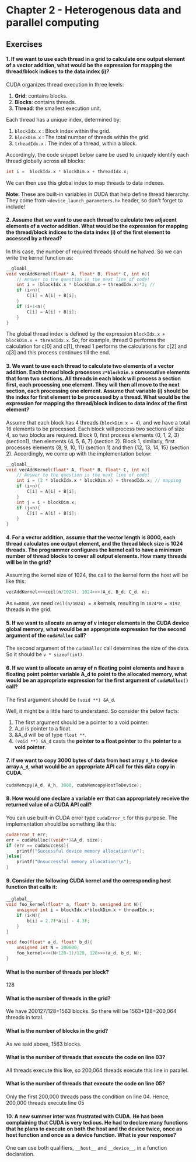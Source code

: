 # Chapter 2 - Heterogenous data and parallel computing

## Exercises

#### 1. If we want to use each thread in a grid to calculate one output element of a vector addition, what would be the expression for mapping the thread/block indices to the data index (i)?

CUDA organizes thread execution in three levels:

1. **Grid**: contains blocks.
2. **Blocks**: contains threads.
3. **Thread**: the smallest execution unit.

Each thread has a unique index, determined by:

1. `blockIdx.x` : Block index within the grid.
2. `blockDim.x` : The total number of threads within the grid.
3. `trheadIdx.x` : The index of a thread, within a block.

Accordingly, the code snippet below cane be used to uniquely identify each thread globally across all blocks:

```c++
int i =  blockIdx.x * blockDim.x + threadIdx.x;
```

We can then use this global index to map threads to data indexes.

**Note**: These are built-in variables in CUDA that help define thread hierarchy. They come from `<device_launch_parameters.h>` header, so don't forget to include!



#### 2. Assume that we want to use each thread to calculate two adjacent elements of  a vector addition. What would be the expression for mapping the thread/block indices to the data index (i) of the first element to accessed by a thread?

In this case, the number of required threads should ne halved. So we can write the kernel function as:

```c++
__gloabl__
void vecAddKernel(float* A, float* B, float* C, int n){
    // Answer to the question is the next line of code!
    int i = (blockIdx.x * blockDim.x + threadIdx.x)*2; //
    if (i<n){
        C[i] = A[i] + B[i];
    }
    if (i+1<n){
        C[i] = A[i] + B[i];
    }
}
```

The global thread index is defined by the expression `blockIdx.x + blockDim.x + threadIdx.x`. So, for example, thread 0 performs the calculation for c[0] and c[1], thread 1 performs the calculations for c[2] and c[3] and this process continues till the end.

#### 3. We want to use each thread to calculate two elements of a vector addition. Each thread block processes `2*blockDim.x` consecutive elements that form two sections. All threads in each block will process a section first, each processing one element. They will then all move to the next section, each processing one element. Assume that variable (i) should be the index for first element to be processed by a thread. What would be the expression for mapping the thread/block indices to data index of the first element?

Assume that each block has 4 threads (`blockDim.x = 4`), and we have a total 16 elements to be processed. Each block will process two sections of size 4, so two blocks are required. Block 0, first process elements {0, 1, 2, 3} (section1), then elements {4, 5, 6, 7} (section 2). Block 1, similarly, first processes elements {8, 9, 10, 11} (section 1) and then {12, 13, 14, 15} (section 2). Accordingly, we come up with the implementation below:

```c++
__gloabl__
void vecAddKernel(float* A, float* B, float* C, int n){
    // Answer to the question is the next line of code!
	int i = (2 * blockIdx.x * blockDim.x) + threadIdx.x; // mapping
    if (i<n){
        C[i] = A[i] + B[i];
    }
    int j = i + blockDim.x;
    if (j<n){
        C[i] = A[i] + B[i];
    }
}
```

#### 4. For a vector addition, assume that the vector length is 8000, each thread calculates one output element, and the thread block size is 1024 threads. The programmer configures the kernel call to have a minimum number of thread blocks to cover all output elements. How many threads will be in the grid?

Assuming the kernel size of 1024, the call to the kernel form the host will be like this:

```c++
vecAddKernel<<<ceil(n/1024), 1024>>>(A_d, B_d, C_d, n);
```

As `n=8000`, we need `ceil(n/1024) = 8` kernels, resulting in `1024*8 = 8192` threads in the grid.

#### 5. If we want to allocate an array of v integer elements in the CUDA device global memory, what would be an appropriate expression for the second argument of the `cudaMalloc` call?

The second argument of the `cudamalloc` call determines the size of the data. So it should be `v * sizeof(int)`.  

#### 6. If we want to allocate an array of n floating point elements and have a floating point pointer variable A_d to point to the allocated memory, what would be an appropriate expression for the first argument of `cudaMalloc()` call?

The first argument should be `(void **) &A_d`. 

Well, it might be a little hard to understand. So consider the below facts:

1. The first argument should be a pointer to a void pointer.
2. A_d is pointer to a float.
3. &A_d will be of type `float **`.
4. `(void **) &A_d` casts the **pointer to a float pointer** to the **pointer to a void pointer**.

#### 7. If we want to copy 3000 bytes of data from host array `A_h` to device array `A_d`, what would be an appropriate API call for this data copy in CUDA.

```c++
cudaMemcpy(A_d, A_h, 3000, cudaMemcopyHostToDevice);
```

#### 8. How would one declare a variable err that can appropriately receive the returned value of a CUDA API call?

You can use built-in CUDA error type `cudaError_t` for this purpose. The implementation should be something like this:

```c++
cudaError_t err;
err = cudaMalloc((void**)&A_d, size);
if (err == cudaSuccess){
	printf("Successful device memory allocation!\n");
}else{
	printf("Unsuccessful memory allocation!\n");
}
```

#### 9. Consider the following CUDA kernel and the corresponding host function that calls it:
```c++
__global__
void foo_kernel(float* a, float* b, unsigned int N){
	unsigned int i = blockIdx.x*blockDim.x + threadIdx.x;
	if (i<N){
		b[i] = 2.7f*a[i] - 4.3f;
	}
}

void foo(float* a_d, float* b_d){
	unsigned int N = 200000;
	foo_kernel<<<(N+128-1)/128, 128>>>(a_d, b_d, N);
}
```

#### What is the number of threads per block?

128

#### What is the number of threads in the grid?

We have 200127/128=1563 blocks. So there will be 1563*128=200,064 threads in total.

#### What is the number of blocks in the grid?

As we said above, 1563 blocks.

#### What is the number of threads that execute the code on line 03?

All threads execute this like, so 200,064 threads execute this line in parallel.

#### What is the number of threads that execute the code on line 05?

Only the first 200,000 threads pass the condition on line 04. Hence, 200,000 threads execute line 05

#### 10. A new summer inter was frustrated with CUDA. He has been complaining that CUDA is very tedious. He had to declare many functions that he plans to execute on both the host and the device twice, once as host function and once as a device function. What is your response?

One can use both qualifiers, `__host__` and `__device__`,  in a function declaration.